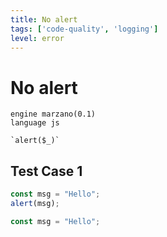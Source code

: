 ```yaml
---
title: No alert
tags: ['code-quality', 'logging']
level: error
---
```


# No alert

```grit
engine marzano(0.1)
language js

`alert($_)`

```

## Test Case 1

```ts
const msg = "Hello";
alert(msg);
```

```ts
const msg = "Hello";
```
